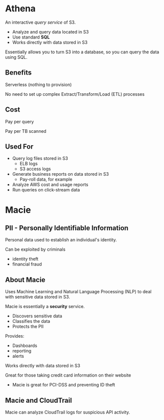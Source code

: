 # Athena

An interactive *query service* of S3.

* Analyze and query data located in S3
* Use standard **SQL**
* Works directly with data stored in S3

Essentially allows you to turn S3 into a database, so you can query the data using SQL.

## Benefits

Serverless (nothing to provision)

No need to set up complex Extract/Transform/Load (ETL) processes

## Cost

Pay per query

Pay per TB scanned

## Used For

* Query log files stored in S3
  * ELB logs
  * S3 access logs
* Generate business reports on data stored in S3
  * Pay-roll data, for example
* Analyze AWS cost and usage reports
* Run queries on click-stream data

# Macie

## PII - Personally Identifiable Information

Personal data used to establish an individual's identity.

Can be exploited by criminals

* identity theft
* financial fraud

## About Macie

Uses Machine Learning and Natural Language Processing (NLP) to deal with sensitive data stored in S3.

Macie is essentially a **security** service.

* Discovers sensitive data
* Classifies the data
* Protects the PII 

Provides:

* Dashboards
* reporting
* alerts

Works directly with data stored in S3

Great for those taking credit card information on their website

* Macie is great for PCI-DSS and preventing ID theft

## Macie and CloudTrail

Macie can analyze CloudTrail logs for suspicious API activity.